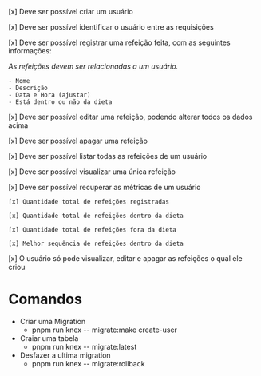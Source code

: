 [x] Deve ser possível criar um usuário

[x] Deve ser possível identificar o usuário entre as requisições

[x] Deve ser possível registrar uma refeição feita, com as seguintes informações:

  *As refeições devem ser relacionadas a um usuário.*

    - Nome
    - Descrição
    - Data e Hora (ajustar)
    - Está dentro ou não da dieta

[x] Deve ser possível editar uma refeição, podendo alterar todos os dados acima

[x] Deve ser possível apagar uma refeição

[x] Deve ser possível listar todas as refeições de um usuário

[x] Deve ser possível visualizar uma única refeição

[x] Deve ser possível recuperar as métricas de um usuário
    
    [x] Quantidade total de refeições registradas
    
    [x] Quantidade total de refeições dentro da dieta
    
    [x] Quantidade total de refeições fora da dieta
    
    [x] Melhor sequência de refeições dentro da dieta

[x] O usuário só pode visualizar, editar e apagar as refeições o qual ele criou

# Comandos 

 * Criar uma Migration
    - pnpm run knex -- migrate:make create-user
 * Craiar uma tabela
    - pnpm run knex -- migrate:latest
 * Desfazer a ultima migration
    - pnpm run knex -- migrate:rollback